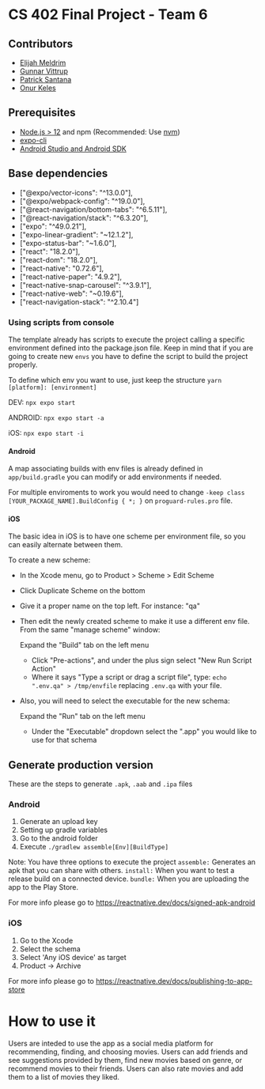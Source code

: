 # CS 402 Final Project - Team 6

## Contributors

- [Elijah Meldrim](EliMeldrim)
- [Gunnar Vittrup](gvittrup)
- [Patrick Santana](PatrickSantanaDev)
- [Onur Keles](OnurKeles4)

## Prerequisites

- [Node.js > 12](https://nodejs.org) and npm (Recommended: Use [nvm](https://github.com/nvm-sh/nvm))
- [expo-cli](https://docs.expo.dev/more/expo-cli/)
- [Android Studio and Android SDK](https://developer.android.com/studio)

## Base dependencies

- ["@expo/vector-icons": "^13.0.0"],
- ["@expo/webpack-config": "^19.0.0"],
- ["@react-navigation/bottom-tabs": "^6.5.11"],
- ["@react-navigation/stack": "^6.3.20"],
- ["expo": "^49.0.21"],
- ["expo-linear-gradient": "~12.1.2"],
- ["expo-status-bar": "~1.6.0"],
- ["react": "18.2.0"],
- ["react-dom": "18.2.0"],
- ["react-native": "0.72.6"],
- ["react-native-paper": "4.9.2"],
- ["react-native-snap-carousel": "^3.9.1"],
- ["react-native-web": "~0.19.6"],
- ["react-navigation-stack": "^2.10.4"]

### Using scripts from console

The template already has scripts to execute the project calling a specific environment defined into the package.json file. Keep in mind that if you are going to create new `envs` you have to define the script to build the project properly.

To define which env you want to use, just keep the structure `yarn [platform]: [environment]`

DEV: `npx expo start`

ANDROID: `npx expo start -a`

iOS: `npx expo start -i`

#### Android

A map associating builds with env files is already defined in `app/build.gradle` you can modify or add environments if needed.

For multiple enviroments to work you would need to change `-keep class [YOUR_PACKAGE_NAME].BuildConfig { *; }` on `proguard-rules.pro` file.

#### iOS

The basic idea in iOS is to have one scheme per environment file, so you can easily alternate between them.

To create a new scheme:

- In the Xcode menu, go to Product > Scheme > Edit Scheme
- Click Duplicate Scheme on the bottom
- Give it a proper name on the top left. For instance: "qa"
- Then edit the newly created scheme to make it use a different env file. From the same "manage scheme" window:

  Expand the "Build" tab on the left menu

  - Click "Pre-actions", and under the plus sign select "New Run Script Action"
  - Where it says "Type a script or drag a script file", type: `echo ".env.qa" > /tmp/envfile` replacing `.env.qa` with your file.

- Also, you will need to select the executable for the new schema:

  Expand the "Run" tab on the left menu

  - Under the "Executable" dropdown select the ".app" you would like to use for that schema

## Generate production version

These are the steps to generate `.apk`, `.aab` and `.ipa` files

### Android

1. Generate an upload key
2. Setting up gradle variables
3. Go to the android folder
4. Execute `./gradlew assemble[Env][BuildType]`

Note: You have three options to execute the project
`assemble:` Generates an apk that you can share with others.
`install:` When you want to test a release build on a connected device.
`bundle:` When you are uploading the app to the Play Store.

For more info please go to https://reactnative.dev/docs/signed-apk-android

### iOS

1. Go to the Xcode
2. Select the schema
3. Select 'Any iOS device' as target
4. Product -> Archive

For more info please go to https://reactnative.dev/docs/publishing-to-app-store

# How to use it

Users are inteded to use the app as a social media platform for recommending, finding, and choosing movies. Users can add friends and see suggestions provided by them, find new movies based on genre, or recommend movies to their friends. Users can also rate movies and add them to a list of movies they liked.
